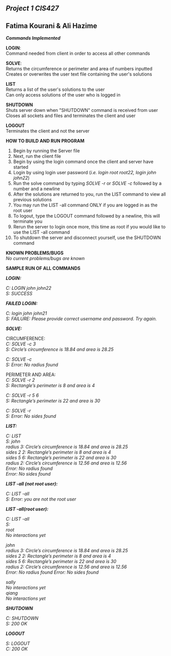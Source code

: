 ## **_Project 1 CIS427_**

## **Fatima Kourani & Ali Hazime**

***Commands Implemented***

**LOGIN**:  
Command needed from client in order to access all other commands

**SOLVE**:  
Returns the circumference or perimeter and area of numbers inputted  
Creates or overwrites the user text file containing the user's solutions

**LIST**  
Returns a list of the user's solutions to the user  
Can only access solutions of the user who is logged in

**SHUTDOWN**  
Shuts server down when "SHUTDOWN" command is received from user  
Closes all sockets and files and terminates the client and user

**LOGOUT**  
Terminates the client and not the server

**HOW TO BUILD AND RUN PROGRAM**
1. Begin by running the Server file
2. Next, run the client file
3. Begin by using the login command once the client and server have started
4. Login by using login user password (_i.e. login root root22, login john john22_)
5. Run the solve command by typing _SOLVE -r_ or _SOLVE -c_ followed by a number and a newline
6. After the solutions are returned to you, run the LIST command to view all previous solutions
7. You may run the LIST -all command ONLY if you are logged in as the root user
8. To logout, type the LOGOUT command followed by a newline, this will terminate you
9. Rerun the server to login once more, this time as root if you would like to use the LIST -all command
10. To shutdown the server and disconnect yourself, use the SHUTDOWN command

**KNOWN PROBLEMS/BUGS**  
_No current problems/bugs are known_

**SAMPLE RUN OF ALL COMMANDS**

**_LOGIN:_**

_C:	LOGIN john john22   
S: SUCCESS_

**_FAILED LOGIN:_**

_C:	login john john21   
S: FAILURE: Please provide correct username and password. Try again._

**_SOLVE:_**

CIRCUMFERENCE:  
_C:	SOLVE -c 3   
S: Circle’s circumference is 18.84 and area is 28.25_

_C:	SOLVE -c  
S: Error: No radius found_

PERIMETER AND AREA:  
_C:	SOLVE -r 2  
S: Rectangle’s perimeter is 8 and area is 4_

_C:	SOLVE -r 5 6  
S: Rectangle’s perimeter is 22 and area is 30_

_C:	SOLVE -r  
S: Error: No sides found_


**_LIST:_**

_C:	LIST  
S: john  
radius 3: Circle’s circumference is 18.84 and area is 28.25  
sides 2 2: Rectangle’s perimeter is 8 and area is 4  
sides 5 6: Rectangle’s perimeter is 22 and area is 30  
radius 2: Circle’s circumference is 12.56 and area is 12.56  
Error: No radius found  
Error: No sides found_


_**LIST -all (not root user):**_

_C:	LIST -all  
S: Error: you are not the root user_

**_LIST -all(root user):_**

_C:	LIST -all  
S:  
root  
No interactions yet_

_john  
radius 3: Circle’s circumference is 18.84 and area is 28.25  
sides 2 2: Rectangle’s perimeter is 8 and area is 4  
sides 5 6: Rectangle’s perimeter is 22 and area is 30  
radius 2: Circle’s circumference is 12.56 and area is 12.56  
Error: No radius found
Error: No sides found_

_sally  
No interactions yet   
qiang  
No interactions yet_

**_SHUTDOWN_**

_C:	SHUTDOWN   
S: 200 OK_

_**LOGOUT**_

_S:	LOGOUT   
C: 200 OK_



